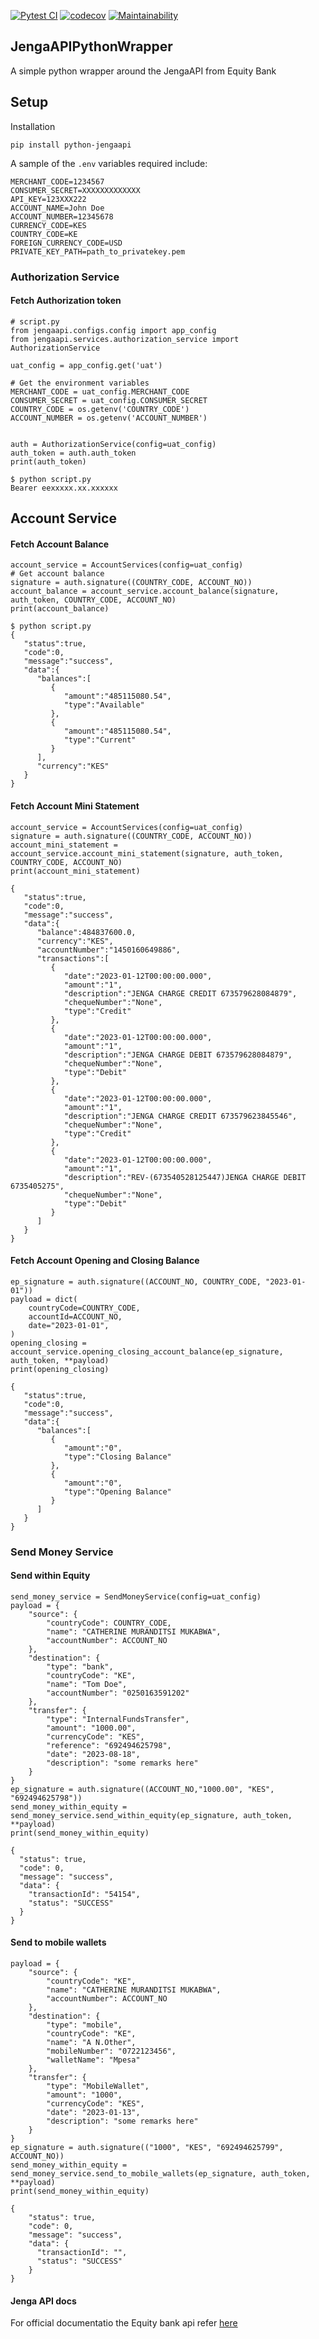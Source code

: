 [![Pytest CI](https://github.com/MainaKamau92/JengaAPIPythonWrapper/actions/workflows/pytest.yml/badge.svg)](https://github.com/MainaKamau92/JengaAPIPythonWrapper/actions/workflows/pytest.yml) [![codecov](https://codecov.io/gh/MainaKamau92/JengaAPIPythonWrapper/branch/main/graph/badge.svg?token=cm9MaLo7Fc)](https://codecov.io/gh/MainaKamau92/JengaAPIPythonWrapper) [![Maintainability](https://api.codeclimate.com/v1/badges/883850b3a746cbc8f080/maintainability)](https://codeclimate.com/github/MainaKamau92/JengaAPIPythonWrapper/maintainability)

## JengaAPIPythonWrapper

A simple python wrapper around the JengaAPI from Equity Bank

## Setup

Installation

```
pip install python-jengaapi
```

A sample of the `.env` variables required include:
```
MERCHANT_CODE=1234567
CONSUMER_SECRET=XXXXXXXXXXXXX
API_KEY=123XXX222
ACCOUNT_NAME=John Doe
ACCOUNT_NUMBER=12345678
CURRENCY_CODE=KES
COUNTRY_CODE=KE
FOREIGN_CURRENCY_CODE=USD
PRIVATE_KEY_PATH=path_to_privatekey.pem
```

### Authorization Service
#### Fetch Authorization token
```pycon
# script.py
from jengaapi.configs.config import app_config
from jengaapi.services.authorization_service import AuthorizationService

uat_config = app_config.get('uat')

# Get the environment variables
MERCHANT_CODE = uat_config.MERCHANT_CODE
CONSUMER_SECRET = uat_config.CONSUMER_SECRET
COUNTRY_CODE = os.getenv('COUNTRY_CODE')
ACCOUNT_NUMBER = os.getenv('ACCOUNT_NUMBER')


auth = AuthorizationService(config=uat_config)
auth_token = auth.auth_token
print(auth_token)
```
```shell
$ python script.py
Bearer eexxxxx.xx.xxxxxx
```
## Account Service
#### Fetch Account Balance
```pycon
account_service = AccountServices(config=uat_config)
# Get account balance
signature = auth.signature((COUNTRY_CODE, ACCOUNT_NO))
account_balance = account_service.account_balance(signature, auth_token, COUNTRY_CODE, ACCOUNT_NO)
print(account_balance)
```
```shell
$ python script.py
{
   "status":true,
   "code":0,
   "message":"success",
   "data":{
      "balances":[
         {
            "amount":"485115080.54",
            "type":"Available"
         },
         {
            "amount":"485115080.54",
            "type":"Current"
         }
      ],
      "currency":"KES"
   }
}
```
#### Fetch Account Mini Statement
```pycon
account_service = AccountServices(config=uat_config)
signature = auth.signature((COUNTRY_CODE, ACCOUNT_NO))
account_mini_statement = account_service.account_mini_statement(signature, auth_token, COUNTRY_CODE, ACCOUNT_NO)
print(account_mini_statement)
```
```shell
{
   "status":true,
   "code":0,
   "message":"success",
   "data":{
      "balance":484837600.0,
      "currency":"KES",
      "accountNumber":"1450160649886",
      "transactions":[
         {
            "date":"2023-01-12T00:00:00.000",
            "amount":"1",
            "description":"JENGA CHARGE CREDIT 673579628084879",
            "chequeNumber":"None",
            "type":"Credit"
         },
         {
            "date":"2023-01-12T00:00:00.000",
            "amount":"1",
            "description":"JENGA CHARGE DEBIT 673579628084879",
            "chequeNumber":"None",
            "type":"Debit"
         },
         {
            "date":"2023-01-12T00:00:00.000",
            "amount":"1",
            "description":"JENGA CHARGE CREDIT 673579623845546",
            "chequeNumber":"None",
            "type":"Credit"
         },
         {
            "date":"2023-01-12T00:00:00.000",
            "amount":"1",
            "description":"REV-(673540528125447)JENGA CHARGE DEBIT 6735405275",
            "chequeNumber":"None",
            "type":"Debit"
         }
      ]
   }
}
```
#### Fetch Account Opening and Closing Balance
```pycon
ep_signature = auth.signature((ACCOUNT_NO, COUNTRY_CODE, "2023-01-01"))
payload = dict(
    countryCode=COUNTRY_CODE,
    accountId=ACCOUNT_NO,
    date="2023-01-01",
)
opening_closing = account_service.opening_closing_account_balance(ep_signature, auth_token, **payload)
print(opening_closing)
```
```shell
{
   "status":true,
   "code":0,
   "message":"success",
   "data":{
      "balances":[
         {
            "amount":"0",
            "type":"Closing Balance"
         },
         {
            "amount":"0",
            "type":"Opening Balance"
         }
      ]
   }
}
```
### Send Money Service
#### Send within Equity
```pycon
send_money_service = SendMoneyService(config=uat_config)
payload = {
    "source": {
        "countryCode": COUNTRY_CODE,
        "name": "CATHERINE MURANDITSI MUKABWA",
        "accountNumber": ACCOUNT_NO
    },
    "destination": {
        "type": "bank",
        "countryCode": "KE",
        "name": "Tom Doe",
        "accountNumber": "0250163591202"
    },
    "transfer": {
        "type": "InternalFundsTransfer",
        "amount": "1000.00",
        "currencyCode": "KES",
        "reference": "692494625798",
        "date": "2023-08-18",
        "description": "some remarks here"
    }
}
ep_signature = auth.signature((ACCOUNT_NO,"1000.00", "KES", "692494625798"))
send_money_within_equity = send_money_service.send_within_equity(ep_signature, auth_token, **payload)
print(send_money_within_equity)
```
```shell
{
  "status": true,
  "code": 0,
  "message": "success",
  "data": {
    "transactionId": "54154",
    "status": "SUCCESS"
  }
}
```
#### Send to mobile wallets
```pycon
payload = {
    "source": {
        "countryCode": "KE",
        "name": "CATHERINE MURANDITSI MUKABWA",
        "accountNumber": ACCOUNT_NO
    },
    "destination": {
        "type": "mobile",
        "countryCode": "KE",
        "name": "A N.Other",
        "mobileNumber": "0722123456",
        "walletName": "Mpesa"
    },
    "transfer": {
        "type": "MobileWallet",
        "amount": "1000",
        "currencyCode": "KES",
        "date": "2023-01-13",
        "description": "some remarks here"
    }
}
ep_signature = auth.signature(("1000", "KES", "692494625799", ACCOUNT_NO))
send_money_within_equity = send_money_service.send_to_mobile_wallets(ep_signature, auth_token, **payload)
print(send_money_within_equity)
```
```shell
{
    "status": true,
    "code": 0,
    "message": "success",
    "data": {
      "transactionId": "",
      "status": "SUCCESS"
    }
}
```

#### Jenga API docs
For official documentatio the Equity bank api refer [here](https://developer.jengaapi.io/reference/welcome)